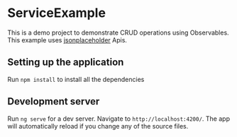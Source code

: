# ServiceExample

This is a demo project to demonstrate CRUD operations using Observables. This example uses [jsonplaceholder](http://jsonplaceholder.typicode.com/posts) Apis.

## Setting up the application

Run `npm install` to install all the dependencies

## Development server

Run `ng serve` for a dev server. Navigate to `http://localhost:4200/`. The app will automatically reload if you change any of the source files.

